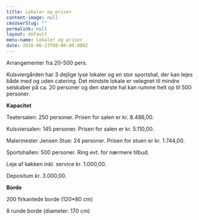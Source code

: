 ```yaml
---
title: Lokaler og priser
content-image: null
cmsUserSlug: ""
permalink: null
layout: default
menu-name: Lokaler og priser
date: 2016-06-23T00:00:00.000Z
---
```


Arrangementer fra 20-500 pers. 

Kulsviergården har 3 dejlige lyse lokaler og en stor sportshal, der kan lejes både med og uden catering. Det mindste lokale er velegnet til mindre selskaber på ca. 20 personer og den største hal kan rumme helt op til 500 personer.

**Kapacitet**

Teatersalen: 250 personer. Prisen for salen er kr. 8.486,00.

Kulsviersalen: 145 personer. Prisen for salen er kr. 5.110,00.

Malermester Jensen Stue: 24 personer. Prisen for stuen er kr. 1.744,00.

Sportshallen: 500 personer. Ring evt. for nærmere tilbud.

Leje af køkken inkl. service kr. 1.000,00. 

Depositum kr. 3.000,00.

**Borde**

200 firkantede borde (120*80 cm)

8 runde borde (diameter: 170 cm)

